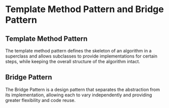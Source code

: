 # Template Method Pattern and Bridge Pattern

## Template Method Pattern

The template method pattern defines the skeleton of an algorithm in a superclass and allows subclasses to provide implementations for certain steps, while keeping the overall structure of the algorithm intact.

## Bridge Pattern

The Bridge Pattern is a design pattern that separates the abstraction from its implementation, allowing each to vary independently and providing greater flexibility and code reuse.